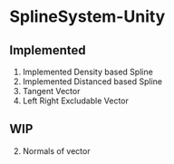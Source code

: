 # SplineSystem-Unity

## Implemented
1. Implemented Density based Spline
2. Implemented Distanced based Spline
3. Tangent Vector
4. Left Right Excludable Vector
## WIP
2. Normals of vector 

